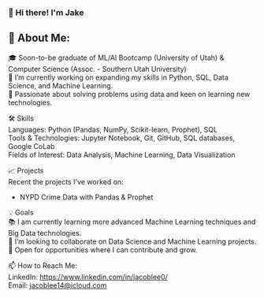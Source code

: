 ### 👋 Hi there! I'm Jake
## 🌱 About Me:

🎓 Soon-to-be graduate of ML/AI Bootcamp (University of Utah) & Computer Science (Assoc. - Southern Utah University)  
🔭 I’m currently working on expanding my skills in Python, SQL, Data Science, and Machine Learning.  
🌟 Passionate about solving problems using data and keen on learning new technologies.  

🛠️ Skills  
Languages: Python (Pandas, NumPy, Scikit-learn, Prophet), SQL  
Tools & Technologies: Jupyter Notebook, Git, GitHub, SQL databases, Google CoLab  
Fields of Interest: Data Analysis, Machine Learning, Data Visualization  

📈 Projects  
Recent the projects I've worked on:
- NYPD Crime Data with Pandas & Prophet

💡 Goals  
📚 I am currently learning more advanced Machine Learning techniques and Big Data technologies.  
👯 I’m looking to collaborate on Data Science and Machine Learning projects.  
🤝 Open for opportunities where I can contribute and grow.  

📫 How to Reach Me:  
LinkedIn: https://www.linkedin.com/in/jacoblee0/  
Email: jacoblee14@icloud.com  
